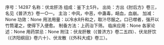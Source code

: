 序号：14287
名称：伏龙肝汤
组成：釜下土5升。
出处：方出《肘后方》卷三，名见《普济方》卷一○一。
主治：中风，中恶，中蛊毒，衄血，血崩。
加减：None
功效：None
用法用量：以冷水8升和之，取汁尽服之。口已噤者，强开以竹筒灌之，使得下入便愈。
制备方法：上药治下筛。
临床应用：None
各家论述：None
用药禁忌：None
附注：伏龙肝散（《普济方》卷二五四）、伏龙肝饮（《济阳纲目》卷六十）、伏龙散（《外科大成》卷三）。
